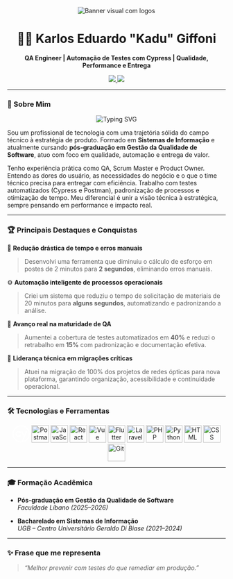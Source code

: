 <p align="center">
  <img src="https://capsule-render.vercel.app/api?type=venom&height=300&color=gradient&text=Kadu%20Giffoni&reversal=false&textBg=false&fontColor=F2F5F7" alt="Banner visual com logos" />
</p>

<h1 align="center">👨‍💻 Karlos Eduardo "Kadu" Giffoni</h1>
<p align="center"><b>QA Engineer | Automação de Testes com Cypress | Qualidade, Performance e Entrega</b></p>

<p align="center">
  <a href="mailto:kadugiffoni@gmail.com">
    <img src="https://img.shields.io/badge/-Gmail-D14836?style=for-the-badge&logo=gmail&logoColor=white" target="_blank">
  </a>
  <a href="https://www.linkedin.com/in/karlos-eduardo-giffoni">
    <img src="https://img.shields.io/badge/-LinkedIn-0077B5?style=for-the-badge&logo=linkedin&logoColor=white" target="_blank">
  </a>
</p>

---

### 🚀 Sobre Mim

<p align="center">
  <img src="https://readme-typing-svg.herokuapp.com?font=Fira+Code&weight=500&size=30&pause=1000&center=true&width=435&lines=%7C+QA+Analyst+%7C;%7C+Cypress+%26+Postman+%7C;%7C+CI%2FCD+%7C;%7C+Automa%C3%A7%C3%A3o+de+Testes+%7C+;%7C++API+%26+UI+Testing+%7C;%7C+Agile+%7C+" alt="Typing SVG" />
</p>

Sou um profissional de tecnologia com uma trajetória sólida do campo técnico à estratégia de produto. Formado em **Sistemas de Informação** e atualmente cursando **pós-graduação em Gestão da Qualidade de Software**, atuo com foco em qualidade, automação e entrega de valor.

Tenho experiência prática como QA, Scrum Master e Product Owner. Entendo as dores do usuário, as necessidades do negócio e o que o time técnico precisa para entregar com eficiência. Trabalho com testes automatizados (Cypress e Postman), padronização de processos e otimização de tempo. Meu diferencial é unir a visão técnica à estratégica, sempre pensando em performance e impacto real.

---

### 🏆 Principais Destaques e Conquistas

🔧 **Redução drástica de tempo e erros manuais**

> Desenvolvi uma ferramenta que diminuiu o cálculo de esforço em postes de 2 minutos para **2 segundos**, eliminando erros manuais.

⚙️ **Automação inteligente de processos operacionais**

> Criei um sistema que reduziu o tempo de solicitação de materiais de 20 minutos para **alguns segundos**, automatizando e padronizando a análise.

🚀 **Avanço real na maturidade de QA**

> Aumentei a cobertura de testes automatizados em **40%** e reduzi o retrabalho em **15%** com padronização e documentação efetiva.

📡 **Liderança técnica em migrações críticas**

> Atuei na migração de 100% dos projetos de redes ópticas para nova plataforma, garantindo organização, acessibilidade e continuidade operacional.

---

### 🛠️ Tecnologias e Ferramentas

<p align="center">
  <img title="Cypress" alt="Cypress" width="40px" src="data:image/svg+xml;utf8,%3Csvg%20role%3D%22img%22%20viewBox%3D%220%200%2024%2024%22%20xmlns%3D%22http%3A%2F%2Fwww.w3.org%2F2000%2Fsvg%22%20id%3D%22Cypress--Streamline-Simple-Icons%22%20height%3D%2224%22%20width%3D%2224%22%3E%0A%20%20%3Cdesc%3E%0A%20%20%20%20Cypress%20Streamline%20Icon%3A%20https%3A%2F%2Fstreamlinehq.com%0A%20%20%3C%2Fdesc%3E%0A%20%20%3Ctitle%3ECypress%3C%2Ftitle%3E%0A%20%20%3Cpath%20d%3D%22M11.998%200.0195c-0.8642%200%20-1.6816%200.1101%20-2.1445%200.1934v0.002C4.1731%201.2283%200%206.1368%200%2012.0018c0%201.1265%200.1573%202.2328%200.4648%203.3028%200.0387%200.1453%200.0915%200.2993%200.1368%200.4473%201.607%204.865%206.2245%208.226%2011.3925%208.2285%200.0651%200%200.2518%20-0.0003%200.502%20-0.0118%200.8564%20-0.0353%201.6228%20-0.5734%201.9512%20-1.369l0.4736%20-1.1544L20.4258%208.043H18.621l-2.3164%205.871%20-2.334%20-5.871h-1.9082l3.2734%208.0117c-0.8115%201.9702%20-1.6252%203.9395%20-2.4355%205.9101%20-0.0808%200.1945%20-0.2655%200.3284%20-0.4727%200.336%20-0.144%200.005%20-0.285%200.0098%20-0.4316%200.0098%20-4.5848%200%20-8.6672%20-3.0695%20-9.9277%20-7.4649a10.3058%2010.3058%200%200%201%20-0.3985%20-2.8437c0%20-5.0887%203.6521%20-9.3404%208.6035%20-10.164%200.2214%20-0.037%200.8885%20-0.1446%201.7246%20-0.1446%204.4166%200%208.269%202.732%209.7305%206.8476%200.0558%200.144%200.0977%200.293%200.1465%200.4395%200.299%200.9746%200.4531%201.9887%200.4531%203.0215%200%204.5696%20-2.9413%208.5326%20-7.3164%209.8613l0.4863%201.5996c5.085%20-1.546%208.4995%20-6.1518%208.502%20-11.459%200%20-1.5491%20-0.2983%20-2.8706%20-0.6504%20-3.8926%20-0.0432%20-0.1212%20-0.0873%20-0.2422%20-0.1309%20-0.3633h-0.002C21.4577%203.0954%2017.0444%200.0195%2011.998%200.0195ZM8.4336%207.8906c-1.1999%200%20-2.1747%200.3852%20-2.9805%201.1758%20-0.8007%200.7856%20-1.205%201.7736%20-1.205%202.9356%200%201.1544%200.4068%202.1368%201.205%202.9199%200.8058%200.7906%201.7806%201.1738%202.9805%201.1738%201.705%200%203.1556%20-0.955%203.7871%20-2.4883l0.0332%20-0.082%20-1.6289%20-0.5547c-0.168%200.4563%20-0.7552%201.4883%20-2.1914%201.4883%20-0.6745%200%20-1.2437%20-0.2344%20-1.6934%20-0.6992%20-0.4572%20-0.4699%20-0.6875%20-1.0632%20-0.6875%20-1.7578%200%20-0.6998%200.2253%20-1.2809%200.6875%20-1.7735%200.4522%20-0.4648%201.019%20-0.7012%201.6934%20-0.7012%201.438%200%202.0238%201.0815%202.1934%201.4883l1.627%20-0.5527%20-0.0333%20-0.084c-0.629%20-1.5358%20-2.082%20-2.4883%20-3.7871%20-2.4883Z%22%20fill%3D%22%23ffffff%22%20stroke-width%3D%221%22%3E%3C%2Fpath%3E%0A%3C%2Fsvg%3E" />
  <img title="Postman" alt="Postman" width="40px" src="https://www.vectorlogo.zone/logos/getpostman/getpostman-icon.svg" />
  <img title="JavaScript" alt="JavaScript" width="40px" src="https://cdn.jsdelivr.net/gh/devicons/devicon/icons/javascript/javascript-original.svg" />
  <img title="React" alt="React" width="40px" src="https://cdn.jsdelivr.net/gh/devicons/devicon/icons/react/react-original.svg" />
  <img title="Vue.js" alt="Vue" width="40px" src="https://cdn.jsdelivr.net/gh/devicons/devicon/icons/vuejs/vuejs-original.svg" />
  <img title="Flutter" alt="Flutter" width="40px" src="https://cdn.jsdelivr.net/gh/devicons/devicon/icons/flutter/flutter-original.svg" />
  <img title="Laravel" alt="Laravel" width="40px" src="https://cdn.jsdelivr.net/gh/devicons/devicon/icons/laravel/laravel-original.svg" />
  <img title="PHP" alt="PHP" width="40px" src="https://cdn.jsdelivr.net/gh/devicons/devicon/icons/php/php-original.svg" />
  <img title="Python" alt="Python" width="40px" src="https://cdn.jsdelivr.net/gh/devicons/devicon/icons/python/python-original.svg" />
  <img title="HTML" alt="HTML" width="40px" src="https://cdn.jsdelivr.net/gh/devicons/devicon/icons/html5/html5-original.svg" />
  <img title="CSS" alt="CSS" width="40px" src="https://cdn.jsdelivr.net/gh/devicons/devicon/icons/css3/css3-original.svg" />
  <img title="Git" alt="Git" width="40px" src="https://cdn.jsdelivr.net/gh/devicons/devicon/icons/git/git-original.svg" />
</p>

---

### 🎓 Formação Acadêmica

- **Pós-graduação em Gestão da Qualidade de Software**  
  _Faculdade Líbano (2025–2026)_

- **Bacharelado em Sistemas de Informação**  
  _UGB – Centro Universitário Geraldo Di Biase (2021–2024)_

---

### ✨ Frase que me representa

> _“Melhor prevenir com testes do que remediar em produção.”_
